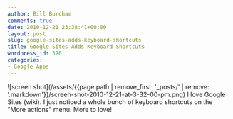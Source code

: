 ```yaml
---
author: Bill Burcham
comments: true
date: 2010-12-21 23:38:41+00:00
layout: post
slug: google-sites-adds-keyboard-shortcuts
title: Google Sites Adds Keyboard Shortcuts
wordpress_id: 320
categories:
- Google Apps
---
```

![screen shot](/assets/{{page.path | remove_first: '_posts/' | remove: '.markdown'}}/screen-shot-2010-12-21-at-3-32-00-pm.png)
I love Google Sites (wiki). I just noticed a whole bunch of keyboard shortcuts on the "More actions" menu. More to love!

